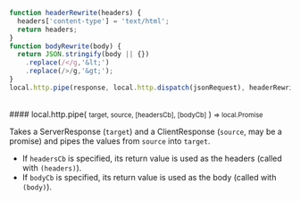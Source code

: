 ```javascript
function headerRewrite(headers) {
  headers['content-type'] = 'text/html';
  return headers;
}
function bodyRewrite(body) {
  return JSON.stringify(body || {})
    .replace(/</g,'&lt;')
    .replace(/>/g,'&gt;');
}
local.http.pipe(response, local.http.dispatch(jsonRequest), headerRewrite, bodyRewrite);
```

<br/>
#### local.http.pipe( <small>target, source, [headersCb], [bodyCb]</small> ) <small>=> local.Promise</small>

Takes a ServerResponse (`target`) and a ClientResponse (`source`, may be a promise) and pipes the values from `source` into `target`.

 - If `headersCb` is specified, its return value is used as the headers (called with `(headers)`).
 - If `bodyCb` is specified, its return value is used as the body (called with `(body)`).